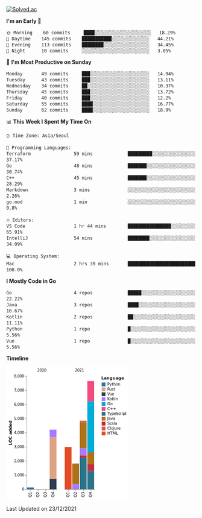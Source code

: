 [![Solved.ac](http://mazassumnida.wtf/api/v2/generate_badge?boj=kuckjwi)](https://solved.ac/kuckjwi)
<!--START_SECTION:waka-->
**I'm an Early 🐤** 

```text
🌞 Morning    60 commits     ████░░░░░░░░░░░░░░░░░░░░░   18.29% 
🌆 Daytime    145 commits    ███████████░░░░░░░░░░░░░░   44.21% 
🌃 Evening    113 commits    ████████░░░░░░░░░░░░░░░░░   34.45% 
🌙 Night      10 commits     ░░░░░░░░░░░░░░░░░░░░░░░░░   3.05%

```
📅 **I'm Most Productive on Sunday** 

```text
Monday       49 commits     ███░░░░░░░░░░░░░░░░░░░░░░   14.94% 
Tuesday      43 commits     ███░░░░░░░░░░░░░░░░░░░░░░   13.11% 
Wednesday    34 commits     ██░░░░░░░░░░░░░░░░░░░░░░░   10.37% 
Thursday     45 commits     ███░░░░░░░░░░░░░░░░░░░░░░   13.72% 
Friday       40 commits     ███░░░░░░░░░░░░░░░░░░░░░░   12.2% 
Saturday     55 commits     ████░░░░░░░░░░░░░░░░░░░░░   16.77% 
Sunday       62 commits     ████░░░░░░░░░░░░░░░░░░░░░   18.9%

```


📊 **This Week I Spent My Time On** 

```text
⌚︎ Time Zone: Asia/Seoul

💬 Programming Languages: 
Terraform                59 mins             █████████░░░░░░░░░░░░░░░░   37.17% 
Go                       48 mins             ███████░░░░░░░░░░░░░░░░░░   30.74% 
C++                      45 mins             ███████░░░░░░░░░░░░░░░░░░   28.29% 
Markdown                 3 mins              ░░░░░░░░░░░░░░░░░░░░░░░░░   2.26% 
go.mod                   1 min               ░░░░░░░░░░░░░░░░░░░░░░░░░   0.8%

🔥 Editors: 
VS Code                  1 hr 44 mins        ████████████████░░░░░░░░░   65.91% 
IntelliJ                 54 mins             ████████░░░░░░░░░░░░░░░░░   34.09%

💻 Operating System: 
Mac                      2 hrs 39 mins       █████████████████████████   100.0%

```

**I Mostly Code in Go** 

```text
Go                       4 repos             █████░░░░░░░░░░░░░░░░░░░░   22.22% 
Java                     3 repos             ████░░░░░░░░░░░░░░░░░░░░░   16.67% 
Kotlin                   2 repos             ██░░░░░░░░░░░░░░░░░░░░░░░   11.11% 
Python                   1 repo              █░░░░░░░░░░░░░░░░░░░░░░░░   5.56% 
Vue                      1 repo              █░░░░░░░░░░░░░░░░░░░░░░░░   5.56%

```


**Timeline**

![Chart not found](https://raw.githubusercontent.com/kuckjwi0928/kuckjwi0928/master/charts/bar_graph.png) 


 Last Updated on 23/12/2021
<!--END_SECTION:waka-->
